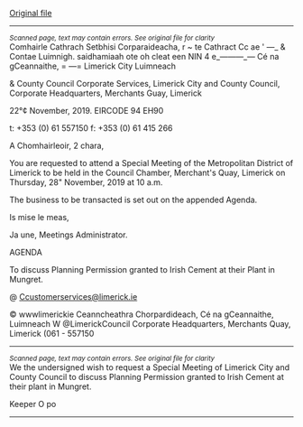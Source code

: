 [Original file](https://www.limerick.ie/sites/default/files/media/documents/2019-11/00-Agenda-Special-Meeting-Metropolitan-District-28th-November-2019.pdf)

---
*<small>Scanned page, text may contain errors. See original file for clarity</small>*  
Comhairle Cathrach Setbhisi Corparaideacha,
r ~ te Cathract Cc ae '
—_ & Contae Luimnigh. saidhamiaah ote oh cleat een
NIN 4 e_—_—_—_— Cé na gCeannaithe,
= —= Limerick City Luimneach

& County Council
Corporate Services,
Limerick City and County Council,
Corporate Headquarters,
Merchants Guay,
Limerick

22°¢ November, 2019. EIRCODE 94 EH90

t: +353 (0) 61 557150
f: +353 (0) 61 415 266

A Chomhairleoir, 2 chara,

You are requested to attend a Special Meeting of the Metropolitan District of Limerick to be held
in the Council Chamber, Merchant's Quay, Limerick on Thursday, 28" November, 2019 at 10 a.m.

The business to be transacted is set out on the appended Agenda.

Is mise le meas,

Ja une,
Meetings Administrator.

AGENDA

To discuss Planning Permission granted to Irish Cement at their Plant in Mungret.

@ Ccustomerservices@limerick.ie

© wwwlimerickie
Ceanncheathra Chorpardideach, Cé na gCeannaithe, Luimneach W @LimerickCouncil
Corporate Headquarters, Merchants Quay, Limerick (061 - 557150


---
*<small>Scanned page, text may contain errors. See original file for clarity</small>*  
We the undersigned wish to request a Special Meeting of Limerick City and County Council to discuss
Planning Permission granted to Irish Cement at their plant in Mungret.

Keeper O po



---
